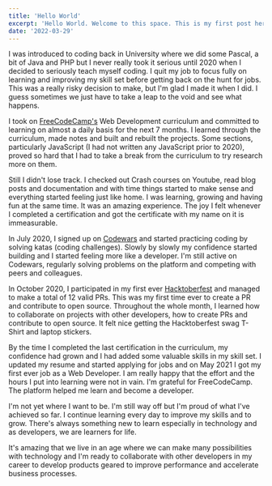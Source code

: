 ```yaml
---
title: 'Hello World'
excerpt: 'Hello World. Welcome to this space. This is my first post here and I figured I might as well start off by talking a bit about my journey in the vast world of code.'
date: '2022-03-29'
---
```


I was introduced to coding back in University where we did some Pascal, a bit of Java and PHP but I never really took it serious until 2020 when I decided to seriously teach myself coding. I quit my job to focus fully on learning and improving my skill set before getting back on the hunt for jobs. This was a really risky decision to make, but I'm glad I made it when I did. I guess sometimes we just have to take a leap to the void and see what happens.

I took on [FreeCodeCamp's](https://www.freecodecamp.org/) Web Development curriculum and committed to learning on almost a daily basis for the next 7 months. I learned through the curriculum, made notes and built and rebuilt the projects. Some sections, particularly JavaScript (I had not written any JavaScript prior to 2020), proved so hard that I had to take a break from the curriculum to try research more on them. 

Still I didn't lose track. I checked out Crash courses on Youtube, read blog posts and documentation and with time things started to make sense and everything started feeling just like home. I was learning, growing and having fun at the same time. It was an amazing experience. The joy I felt whenever I completed a certification and got the certificate with my name on it is immeasurable. 

In July 2020, I signed up on [Codewars](https://codewars.com) and started practicing coding by solving katas (coding challenges).  Slowly by slowly my confidence started building and I started feeling more like a developer. I'm still active on Codewars, regularly solving problems on the platform and competing with peers and colleagues.

In October 2020, I participated in my first ever [Hacktoberfest](https://hacktoberfest.digitalocean.com/) and managed to make a total of 12 valid PRs. This was my first time ever to create a PR and contribute to open source. Throughout the whole month, I learned how to collaborate on projects with other developers, how to create PRs and contribute to open source. It felt nice getting the Hacktoberfest swag T-Shirt and laptop stickers.

By the time I completed the last certification in the curriculum, my confidence had grown and I had added some valuable skills in my skill set. I updated my resume and started applying for jobs and on May 2021 I got my first ever job as a Web Developer. I am really happy that the effort and the hours I put into learning were not in vain. I'm grateful for FreeCodeCamp. The platform helped me learn and become a developer. 

I'm not yet where I want to be. I'm still way off but I'm proud of what I've achieved so far. I continue learning every day to improve my skills and to grow. There's always something new to learn especially in technology and as developers, we are learners for life.

It's amazing that we live in an age where we can make many possibilities with technology and I'm ready to collaborate with other developers in my career to develop products geared to improve performance and accelerate business processes.

